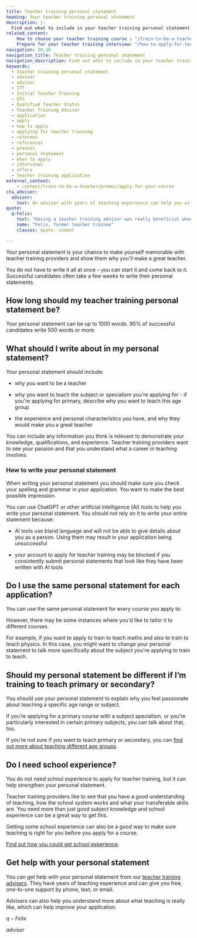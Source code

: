 ```yaml
---
title: Teacher training personal statement
heading: Your teacher training personal statement
description: |-
  Find out what to include in your teacher training personal statement when you apply for a course leading to qualified teacher status (QTS) or a PGCE.
related_content:
    How to choose your teacher training course : "/train-to-be-a-teacher/how-to-choose-your-teacher-training-course"
    Prepare for your teacher training interview: "/how-to-apply-for-teacher-training/teacher-training-interview"
navigation: 30.10
navigation_title: Teacher training personal statement
navigation_description: Find out what to include in your teacher training personal statement.
keywords:
  - teacher training personal statement
  - adviser
  - advisor
  - ITT
  - Initial Teacher Training
  - QTS
  - Qualified Teacher Status
  - Teacher Training Adviser
  - application
  - apply
  - how to apply
  - applying for teacher training
  - referees
  - references
  - process
  - personal statement
  - when to apply
  - interviews
  - offers
  - teacher training application
external_content:
    - content/train-to-be-a-teacher/promos/apply-for-your-course
cta_adviser:
  adviser:
    text: An adviser with years of teaching experience can help you with your personal statement. Chat by phone, text or email, as little or as often as you need.
quote:
  q-Felix:
    text: "Having a teacher training adviser was really beneficial when editing my personal statement and preparing for interviews. My top tips for the application process would be to get an adviser, and to think about what transferrable skills you have when writing your personal statement and answering interview questions."
    name: "Felix, former teacher trainee"
    classes: quote--indent

---
```



Your personal statement is your chance to make yourself memorable with teacher training providers and show them why you'll make a great teacher.

You do not have to write it all at once – you can start it and come back to it. Successful candidates often take a few weeks to write their personal statements.

## How long should my teacher training personal statement be? 

Your personal statement can be up to 1000 words. 90% of successful candidates write 500 words or more.

## What should I write about in my personal statement?

Your personal statement should include:

* why you want to be a teacher

* why you want to teach the subject or specialism you're applying for - if you're applying for primary, describe why you want to teach this age group

* the experience and personal characteristics you have, and why they would make you a great teacher 

You can include any information you think is relevant to demonstrate your knowledge, qualifications, and experience. Teacher training providers want to see your passion and that you understand what a career in teaching involves.

### How to write your personal statement

When writing your personal statement you should make sure you check your spelling and grammar in your application. You want to make the best possible impression.

You can use ChatGPT or other artificial intelligence (AI) tools to help you write your personal statement. You should not rely on it to write your entire statement because:

* AI tools use bland language and will not be able to give details about you as a person. Using them may result in your application being unsuccessful

* your account to apply for teacher training may be blocked if you consistently submit personal statements that look like they have been written with AI tools


## Do I use the same personal statement for each application?

You can use the same personal statement for every course you apply to.

However, there may be some instances where you'd like to tailor it to different courses.

For example, if you want to apply to train to teach maths and also to train to teach physics. In this case, you might want to change your personal statement to talk more specifically about the subject you're applying to train to teach.

## Should my personal statement be different if I’m training to teach primary or secondary? 

You should use your personal statement to explain why you feel passionate about teaching a specific age range or subject. 

If you’re applying for a primary course with a subject specialism, or you’re particularly interested in certain primary subjects, you can talk about that, too. 

If you’re not sure if you want to teach primary or secondary, you can [find out more about teaching different age groups](/life-as-a-teacher/age-groups-and-specialisms/age-groups-you-could-teach). 

## Do I need school experience? 

You do not need school experience to apply for teacher training, but it can help strengthen your personal statement. 

Teacher training providers like to see that you have a good understanding of teaching, how the school system works and what your transferable skills are. You need more than just good subject knowledge and school experience can be a great way to get this. 

Getting some school experience can also be a good way to make sure teaching is right for you before you apply for a course. 

[Find out how you could get school experience](/train-to-be-a-teacher/get-school-experience). 

## Get help with your personal statement 

You can get help with your personal statement from our [teacher training advisers](/teacher-training-advisers). They have years of teaching experience and can give you free, one-to-one support by phone, text, or email. 

Advisers can also help you understand more about what teaching is really like, which can help improve your application. 

$q-Felix$

$adviser$